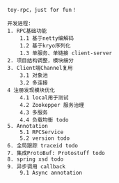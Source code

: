     toy-rpc，just for fun！
    
    开发进程:
    1. RPC基础功能
        1.1 基于netty编解码
        1.2 基于kryo序列化
        1.3 单服务、单链接 client-server
    2. 项目结构调整，模块细分
    3. Client端Channel复用
        3.1 对象池
        3.2 多连接
    4 注册发现模块优化
        4.1 local用于测试
        4.2 Zookepper 服务治理
        4.3 多服务
        4.4 负载均衡 todo
    5. Annotation
        5.1 RPCService
        5.2 version todo
    6. 全局跟踪 traceid todo
    7. 集成ProtoBuf: Protostuff todo
    8. spring xsd todo
    9. 异步调用 callback 
        9.1 Async annotation